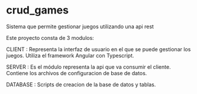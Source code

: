 # crud_games
Sistema que permite gestionar juegos utilizando una api rest

Este proyecto consta de 3 modulos: 

CLIENT : Representa la interfaz de usuario en el que se puede gestionar los juegos. Utiliza el framework Angular con Typescript.

SERVER : Es el módulo representa la api que va consumir el cliente. Contiene los archivos de configuracion de base de datos.

DATABASE : Scripts de creacion de la base de datos y tablas. 
